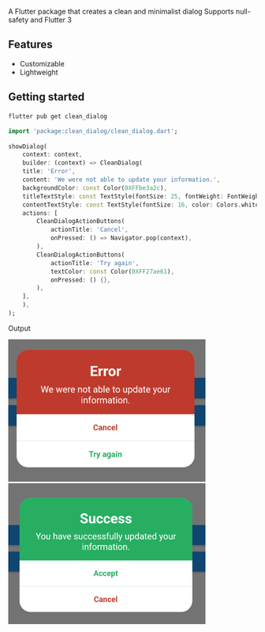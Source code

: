 A Flutter package that creates a clean and minimalist dialog Supports null-safety and Flutter 3

## Features

- Customizable
- Lightweight 

## Getting started 


```shell 
flutter pub get clean_dialog
```

```dart 
import 'package:clean_dialog/clean_dialog.dart';
```

```dart
showDialog(
    context: context,
    builder: (context) => CleanDialog(
    title: 'Error',
    content: 'We were not able to update your information.',
    backgroundColor: const Color(0XFFbe3a2c),
    titleTextStyle: const TextStyle(fontSize: 25, fontWeight: FontWeight.bold, color: Colors.white),
    contentTextStyle: const TextStyle(fontSize: 16, color: Colors.white),
    actions: [
        CleanDialogActionButtons(
            actionTitle: 'Cancel',
            onPressed: () => Navigator.pop(context),
        ),
        CleanDialogActionButtons(
            actionTitle: 'Try again',
            textColor: const Color(0XFF27ae61),
            onPressed: () {},
        ),
    ],
    ),
);
```
Output

<img src="https://github.com/OmarMach/clean_dialog/blob/main/doc/exp.png" width="400" alt="Example 1">
<img src="https://github.com/OmarMach/clean_dialog/blob/main/doc/exp2.png" width="400" alt="Example 2">



